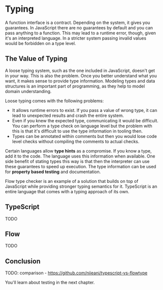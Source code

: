 # Typing

A function interface is a contract. Depending on the system, it gives you guarantees. In JavaScript there are no guarantees by default and you can pass anything to a function. This may lead to a runtime error, though, given it's an interpreted language. In a stricter system passing invalid values would be forbidden on a type level.

## The Value of Typing

A loose typing system, such as the one included in JavaScript, doesn't get in your way. This is also the problem. Once you better understand what you want, it makes sense to provide type information. Modeling types and data structures is an important part of programming, as they help to model domain understanding.

Loose typing comes with the following problems:

* It allows runtime errors to exist. If you pass a value of wrong type, it can lead to unexpected results and crash the entire system.
* Even if you knew the expected type, communicating it would be difficult. You can perform a type check on language level but the problem with this is that it's difficult to use the type information in tooling then.
* Types can be annotated within comments but then you would lose code level checks without compiling the comments to actual checks.

Certain languages allow **type hints** as a compromise. If you know a type, add it to the code. The language uses this information when available. One side benefit of stating types this way is that then the interpreter can use these guarantees to speed up execution. The type information can be used for **property based testing** and documentation.

Flow type checker is an example of a solution that builds on top of JavaScript while providing stronger typing semantics for it. TypeScript is an entire language that comes with a typing approach of its own.

## TypeScript

TODO

## Flow

TODO

## Conclusion

TODO: comparison - https://github.com/niieani/typescript-vs-flowtype

You'll learn about testing in the next chapter.
